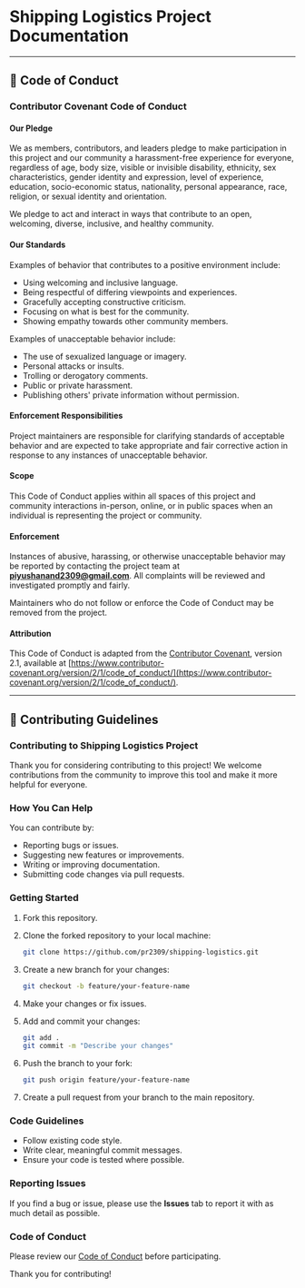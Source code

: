 # Shipping Logistics Project Documentation

---

## 📜 Code of Conduct

### Contributor Covenant Code of Conduct

#### Our Pledge

We as members, contributors, and leaders pledge to make participation in this project and our community a harassment-free experience for everyone, regardless of age, body size, visible or invisible disability, ethnicity, sex characteristics, gender identity and expression, level of experience, education, socio-economic status, nationality, personal appearance, race, religion, or sexual identity and orientation.

We pledge to act and interact in ways that contribute to an open, welcoming, diverse, inclusive, and healthy community.

#### Our Standards

Examples of behavior that contributes to a positive environment include:

- Using welcoming and inclusive language.
- Being respectful of differing viewpoints and experiences.
- Gracefully accepting constructive criticism.
- Focusing on what is best for the community.
- Showing empathy towards other community members.

Examples of unacceptable behavior include:

- The use of sexualized language or imagery.
- Personal attacks or insults.
- Trolling or derogatory comments.
- Public or private harassment.
- Publishing others' private information without permission.

#### Enforcement Responsibilities

Project maintainers are responsible for clarifying standards of acceptable behavior and are expected to take appropriate and fair corrective action in response to any instances of unacceptable behavior.

#### Scope

This Code of Conduct applies within all spaces of this project and community interactions in-person, online, or in public spaces when an individual is representing the project or community.

#### Enforcement

Instances of abusive, harassing, or otherwise unacceptable behavior may be reported by contacting the project team at **piyushanand2309@gmail.com**. All complaints will be reviewed and investigated promptly and fairly.

Maintainers who do not follow or enforce the Code of Conduct may be removed from the project.

#### Attribution

This Code of Conduct is adapted from the [Contributor Covenant](https://www.contributor-covenant.org), version 2.1, available at [https://www.contributor-covenant.org/version/2/1/code_of_conduct/](https://www.contributor-covenant.org/version/2/1/code_of_conduct/).

---

## 🤝 Contributing Guidelines

### Contributing to Shipping Logistics Project

Thank you for considering contributing to this project! We welcome contributions from the community to improve this tool and make it more helpful for everyone.

### How You Can Help

You can contribute by:

- Reporting bugs or issues.
- Suggesting new features or improvements.
- Writing or improving documentation.
- Submitting code changes via pull requests.

### Getting Started

1. Fork this repository.

2. Clone the forked repository to your local machine:

    ```bash
    git clone https://github.com/pr2309/shipping-logistics.git
    ```

3. Create a new branch for your changes:

    ```bash
    git checkout -b feature/your-feature-name
    ```

4. Make your changes or fix issues.

5. Add and commit your changes:

    ```bash
    git add .
    git commit -m "Describe your changes"
    ```

6. Push the branch to your fork:

    ```bash
    git push origin feature/your-feature-name
    ```

7. Create a pull request from your branch to the main repository.

### Code Guidelines

- Follow existing code style.
- Write clear, meaningful commit messages.
- Ensure your code is tested where possible.

### Reporting Issues

If you find a bug or issue, please use the **Issues** tab to report it with as much detail as possible.

### Code of Conduct

Please review our [Code of Conduct](CODE_OF_CONDUCT.md) before participating.

Thank you for contributing!
